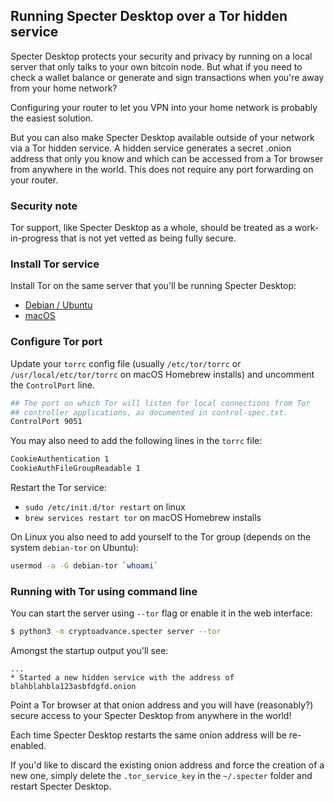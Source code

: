 ## Running Specter Desktop over a Tor hidden service

Specter Desktop protects your security and privacy by running on a local server that only talks to your own bitcoin node. But what if you need to check a wallet balance or generate and sign transactions when you're away from your home network?

Configuring your router to let you VPN into your home network is probably the easiest solution.

But you can also make Specter Desktop available outside of your network via a Tor hidden service. A hidden service generates a secret .onion address that only you know and which can be accessed from a Tor browser from anywhere in the world. This does not require any port forwarding on your router.

### Security note
Tor support, like Specter Desktop as a whole, should be treated as a work-in-progress that is not yet vetted as being fully secure.

### Install Tor service
Install Tor on the same server that you'll be running Specter Desktop:
* [Debian / Ubuntu](https://2019.www.torproject.org/docs/debian.html.en)
* [macOS](https://2019.www.torproject.org/docs/tor-doc-osx.html.en)

### Configure Tor port
Update your `torrc` config file (usually `/etc/tor/torrc` or `/usr/local/etc/tor/torrc` on macOS Homebrew installs) and uncomment the `ControlPort` line.
```sh
## The port on which Tor will listen for local connections from Tor
## controller applications, as documented in control-spec.txt.
ControlPort 9051
```

You may also need to add the following lines in the `torrc` file:

```sh
CookieAuthentication 1
CookieAuthFileGroupReadable 1
```

Restart the Tor service:
* `sudo /etc/init.d/tor restart` on linux
* `brew services restart tor` on macOS Homebrew installs

On Linux you also need to add yourself to the Tor group (depends on the system `debian-tor` on Ubuntu):
```sh
usermod -a -G debian-tor `whoami`
```

### Running with Tor using command line

You can start the server using `--tor` flag or enable it in the web interface:

```sh
$ python3 -m cryptoadvance.specter server --tor
```

Amongst the startup output you'll see:
```
...
* Started a new hidden service with the address of blahblahbla123asbfdgfd.onion
```

Point a Tor browser at that onion address and you will have (reasonably?) secure access to your Specter Desktop from anywhere in the world!

Each time Specter Desktop restarts the same onion address will be re-enabled.

If you'd like to discard the existing onion address and force the creation of a new one, simply delete the `.tor_service_key` in the `~/.specter` folder and restart Specter Desktop.
